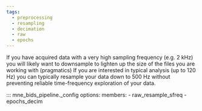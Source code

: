 ```yaml
---
tags:
  - preprocessing
  - resampling
  - decimation
  - raw
  - epochs
---
```


If you have acquired data with a very high sampling frequency (e.g. 2 kHz)
you will likely want to downsample to lighten up the size of the files you
are working with (pragmatics)
If you are interested in typical analysis (up to 120 Hz) you can typically
resample your data down to 500 Hz without preventing reliable time-frequency
exploration of your data.

::: mne_bids_pipeline._config
    options:
      members:
        - raw_resample_sfreq
        - epochs_decim
